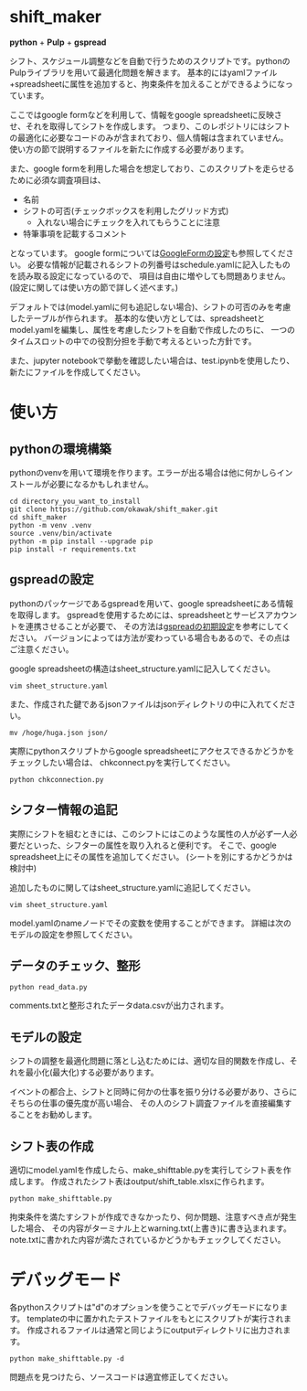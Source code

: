 # shift_maker
**python** + **Pulp** + **gspread**

シフト、スケジュール調整などを自動で行うためのスクリプトです。pythonのPulpライブラリを用いて最適化問題を解きます。
基本的にはyamlファイル+spreadsheetに属性を追加すると、拘束条件を加えることができるようになっています。

ここではgoogle formなどを利用して、情報をgoogle spreadsheetに反映させ、それを取得してシフトを作成します。
つまり、このレポジトリにはシフトの最適化に必要なコードのみが含まれており、個人情報は含まれていません。
使い方の節で説明するファイルを新たに作成する必要があります。

また、google formを利用した場合を想定しており、このスクリプトを走らせるために必須な調査項目は、
* 名前
* シフトの可否(チェックボックスを利用したグリッド方式)
    * 入れない場合にチェックを入れてもらうことに注意
* 特筆事項を記載するコメント

となっています。
google formについては[GoogleFormの設定](doc/GoogleForm.md)も参照してください。
必要な情報が記載されるシフトの列番号はschedule.yamlに記入したものを読み取る設定になっているので、
項目は自由に増やしても問題ありません。(設定に関しては使い方の節で詳しく述べます。)

デフォルトでは(model.yamlに何も追記しない場合)、シフトの可否のみを考慮したテーブルが作られます。
基本的な使い方としては、spreadsheetとmodel.yamlを編集し、属性を考慮したシフトを自動で作成したのちに、
一つのタイムスロットの中での役割分担を手動で考えるといった方針です。

また、jupyter notebookで挙動を確認したい場合は、test.ipynbを使用したり、新たにファイルを作成してください。

# 使い方

## pythonの環境構築
pythonのvenvを用いて環境を作ります。エラーが出る場合は他に何かしらインストールが必要になるかもしれません。
```shell
cd directory_you_want_to_install
git clone https://github.com/okawak/shift_maker.git
cd shift_maker
python -m venv .venv
source .venv/bin/activate
python -m pip install --upgrade pip
pip install -r requirements.txt
```
## gspreadの設定
pythonのパッケージであるgspreadを用いて、google spreadsheetにある情報を取得します。
gspreadを使用するためには、spreadsheetとサービスアカウントを連携させることが必要で、
その方法は[gspreadの初期設定](doc/GoogleAPI.md)を参考にしてください。
バージョンによっては方法が変わっている場合もあるので、その点はご注意ください。

google spreadsheetの構造はsheet_structure.yamlに記入してください。
```shell
vim sheet_structure.yaml
```

また、作成された鍵であるjsonファイルはjsonディレクトリの中に入れてください。
```shell
mv /hoge/huga.json json/
```

実際にpythonスクリプトからgoogle spreadsheetにアクセスできるかどうかをチェックしたい場合は、
chkconnect.pyを実行してください。
```shell
python chkconnection.py
```

## シフター情報の追記
実際にシフトを組むときには、このシフトにはこのような属性の人が必ず一人必要だといった、シフターの属性を取り入れると便利です。
そこで、google spreadsheet上にその属性を追加してください。
(シートを別にするかどうかは検討中)

追加したものに関してはsheet_structure.yamlに追記してください。
```shell
vim sheet_structure.yaml
```

model.yamlのnameノードでその変数を使用することができます。
詳細は次のモデルの設定を参照してください。

## データのチェック、整形
```shell
python read_data.py
```

comments.txtと整形されたデータdata.csvが出力されます。


## モデルの設定
シフトの調整を最適化問題に落とし込むためには、適切な目的関数を作成し、それを最小化(最大化)する必要があります。

イベントの都合上、シフトと同時に何かの仕事を振り分ける必要があり、さらにそちらの仕事の優先度が高い場合、
その人のシフト調査ファイルを直接編集することをお勧めします。

## シフト表の作成
適切にmodel.yamlを作成したら、make_shifttable.pyを実行してシフト表を作成します。
作成されたシフト表はoutput/shift_table.xlsxに作られます。

```shell
python make_shifttable.py
```

拘束条件を満たすシフトが作成できなかったり、何か問題、注意すべき点が発生した場合、
その内容がターミナル上とwarning.txt(上書き)に書き込まれます。
note.txtに書かれた内容が満たされているかどうかもチェックしてください。

# デバッグモード
各pythonスクリプトは"d"のオプションを使うことでデバッグモードになります。
templateの中に置かれたテストファイルをもとにスクリプトが実行されます。
作成されるファイルは通常と同じようにoutputディレクトリに出力されます。

```shell
python make_shifttable.py -d
```

問題点を見つけたら、ソースコードは適宜修正してください。